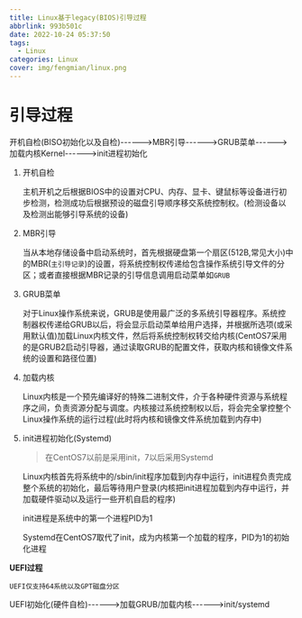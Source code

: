 ```yaml
---
title: Linux基于legacy(BIOS)引导过程
abbrlink: 993b501c
date: 2022-10-24 05:37:50
tags:
  - Linux
categories: Linux
cover: img/fengmian/linux.png
---
```

# 引导过程

开机自检(BISO初始化以及自检)------>MBR引导------>GRUB菜单------>加载内核Kernel------>init进程初始化

1. 开机自检

   主机开机之后根据BIOS中的设置对CPU、内存、显卡、键鼠标等设备进行初步检测，检测成功后根据预设的磁盘引导顺序移交系统控制权。(检测设备以及检测出能够引导系统的设备)

2. MBR引导

   当从本地存储设备中启动系统时，首先根据硬盘第一个扇区(512B,常见大小)中的MBR(`主引导记录`)的设置，将系统控制权传递给包含操作系统引导文件的分区；或者直接根据MBR记录的引导信息调用启动菜单如`GRUB`

3. GRUB菜单

   对于Linux操作系统来说，GRUB是使用最广泛的多系统引导器程序。系统控制器权传递给GRUB以后，将会显示启动菜单给用户选择，并根据所选项(或采用默认值)加载Linux内核文件，然后将系统控制权转交给内核(CentOS7采用的是GRUB2启动引导器，通过读取GRUB的配置文件，获取内核和镜像文件系统的设置和路径位置)

4. 加载内核

   Linux内核是一个预先编译好的特殊二进制文件，介于各种硬件资源与系统程序之间，负责资源分配与调度。内核接过系统控制权以后，将会完全掌控整个Linux操作系统的运行过程(此时将内核和镜像文件系统加载到内存中)

5. init进程初始化(Systemd)

   > 在CentOS7以前是采用init，7以后采用Systemd

   Linux内核首先将系统中的/sbin/init程序加载到内存中运行，init进程负责完成整个系统的初始化，最后等待用户登录(内核把init进程加载到内存中运行，并加载硬件驱动以及运行一些开机自启的程序)

   

   init进程是系统中的第一个进程PID为1

   Systemd在CentOS7取代了init，成为内核第一个加载的程序，PID为1的初始化进程



**UEFI过程**

`UEFI仅支持64系统以及GPT磁盘分区`

UEFI初始化(硬件自检)------>加载GRUB/加载内核------>init/systemd

